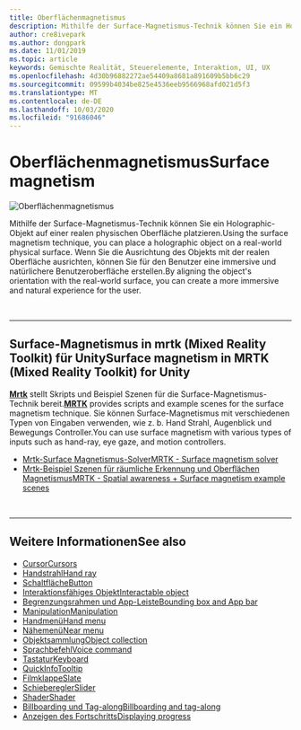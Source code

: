 ```yaml
---
title: Oberflächenmagnetismus
description: Mithilfe der Surface-Magnetismus-Technik können Sie ein Holographic-Objekt auf einer realen physischen Oberfläche platzieren.
author: cre8ivepark
ms.author: dongpark
ms.date: 11/01/2019
ms.topic: article
keywords: Gemischte Realität, Steuerelemente, Interaktion, UI, UX
ms.openlocfilehash: 4d30b96882272ae54409a8681a891609b5bb6c29
ms.sourcegitcommit: 09599b4034be825e4536eeb9566968afd021d5f3
ms.translationtype: MT
ms.contentlocale: de-DE
ms.lasthandoff: 10/03/2020
ms.locfileid: "91686046"
---
```

# <a name="surface-magnetism"></a><span data-ttu-id="d5351-104">Oberflächenmagnetismus</span><span class="sxs-lookup"><span data-stu-id="d5351-104">Surface magnetism</span></span>

![Oberflächenmagnetismus](images/MRTK_SurfaceMagnetism.gif)

<span data-ttu-id="d5351-106">Mithilfe der Surface-Magnetismus-Technik können Sie ein Holographic-Objekt auf einer realen physischen Oberfläche platzieren.</span><span class="sxs-lookup"><span data-stu-id="d5351-106">Using the surface magnetism technique, you can place a holographic object on a real-world physical surface.</span></span> <span data-ttu-id="d5351-107">Wenn Sie die Ausrichtung des Objekts mit der realen Oberfläche ausrichten, können Sie für den Benutzer eine immersive und natürlichere Benutzeroberfläche erstellen.</span><span class="sxs-lookup"><span data-stu-id="d5351-107">By aligning the object's orientation with the real-world surface, you can create a more immersive and natural experience for the user.</span></span>

<br>

---

## <a name="surface-magnetism-in-mrtk-mixed-reality-toolkit-for-unity"></a><span data-ttu-id="d5351-108">Surface-Magnetismus in mrtk (Mixed Reality Toolkit) für Unity</span><span class="sxs-lookup"><span data-stu-id="d5351-108">Surface magnetism in MRTK (Mixed Reality Toolkit) for Unity</span></span>
<span data-ttu-id="d5351-109">**[Mrtk](https://github.com/Microsoft/MixedRealityToolkit-Unity)** stellt Skripts und Beispiel Szenen für die Surface-Magnetismus-Technik bereit.</span><span class="sxs-lookup"><span data-stu-id="d5351-109">**[MRTK](https://github.com/Microsoft/MixedRealityToolkit-Unity)** provides scripts and example scenes for the surface magnetism technique.</span></span> <span data-ttu-id="d5351-110">Sie können Surface-Magnetismus mit verschiedenen Typen von Eingaben verwenden, wie z. b. Hand Strahl, Augenblick und Bewegungs Controller.</span><span class="sxs-lookup"><span data-stu-id="d5351-110">You can use surface magnetism with various types of inputs such as hand-ray, eye gaze, and motion controllers.</span></span>

* [<span data-ttu-id="d5351-111">Mrtk-Surface Magnetismus-Solver</span><span class="sxs-lookup"><span data-stu-id="d5351-111">MRTK - Surface magnetism solver</span></span>](https://microsoft.github.io/MixedRealityToolkit-Unity/Documentation/README_Solver.html#surfacemagnetism)
* [<span data-ttu-id="d5351-112">Mrtk-Beispiel Szenen für räumliche Erkennung und Oberflächen Magnetismus</span><span class="sxs-lookup"><span data-stu-id="d5351-112">MRTK - Spatial awareness + Surface magnetism example scenes</span></span>](https://github.com/microsoft/MixedRealityToolkit-Unity/blob/mrtk_development/Assets/MRTK/Examples/Demos/Solvers/Scenes/SurfaceMagnetismSpatialAwarenessExample.unity)


<br>

---

## <a name="see-also"></a><span data-ttu-id="d5351-113">Weitere Informationen</span><span class="sxs-lookup"><span data-stu-id="d5351-113">See also</span></span>

* [<span data-ttu-id="d5351-114">Cursor</span><span class="sxs-lookup"><span data-stu-id="d5351-114">Cursors</span></span>](cursors.md)
* [<span data-ttu-id="d5351-115">Handstrahl</span><span class="sxs-lookup"><span data-stu-id="d5351-115">Hand ray</span></span>](point-and-commit.md)
* [<span data-ttu-id="d5351-116">Schaltfläche</span><span class="sxs-lookup"><span data-stu-id="d5351-116">Button</span></span>](button.md)
* [<span data-ttu-id="d5351-117">Interaktionsfähiges Objekt</span><span class="sxs-lookup"><span data-stu-id="d5351-117">Interactable object</span></span>](interactable-object.md)
* [<span data-ttu-id="d5351-118">Begrenzungsrahmen und App-Leiste</span><span class="sxs-lookup"><span data-stu-id="d5351-118">Bounding box and App bar</span></span>](app-bar-and-bounding-box.md)
* [<span data-ttu-id="d5351-119">Manipulation</span><span class="sxs-lookup"><span data-stu-id="d5351-119">Manipulation</span></span>](direct-manipulation.md)
* [<span data-ttu-id="d5351-120">Handmenü</span><span class="sxs-lookup"><span data-stu-id="d5351-120">Hand menu</span></span>](hand-menu.md)
* [<span data-ttu-id="d5351-121">Nähemenü</span><span class="sxs-lookup"><span data-stu-id="d5351-121">Near menu</span></span>](near-menu.md)
* [<span data-ttu-id="d5351-122">Objektsammlung</span><span class="sxs-lookup"><span data-stu-id="d5351-122">Object collection</span></span>](object-collection.md)
* [<span data-ttu-id="d5351-123">Sprachbefehl</span><span class="sxs-lookup"><span data-stu-id="d5351-123">Voice command</span></span>](voice-input.md)
* [<span data-ttu-id="d5351-124">Tastatur</span><span class="sxs-lookup"><span data-stu-id="d5351-124">Keyboard</span></span>](keyboard.md)
* [<span data-ttu-id="d5351-125">QuickInfo</span><span class="sxs-lookup"><span data-stu-id="d5351-125">Tooltip</span></span>](tooltip.md)
* [<span data-ttu-id="d5351-126">Filmklappe</span><span class="sxs-lookup"><span data-stu-id="d5351-126">Slate</span></span>](slate.md)
* [<span data-ttu-id="d5351-127">Schieberegler</span><span class="sxs-lookup"><span data-stu-id="d5351-127">Slider</span></span>](slider.md)
* [<span data-ttu-id="d5351-128">Shader</span><span class="sxs-lookup"><span data-stu-id="d5351-128">Shader</span></span>](shader.md)
* [<span data-ttu-id="d5351-129">Billboarding und Tag-along</span><span class="sxs-lookup"><span data-stu-id="d5351-129">Billboarding and tag-along</span></span>](billboarding-and-tag-along.md)
* [<span data-ttu-id="d5351-130">Anzeigen des Fortschritts</span><span class="sxs-lookup"><span data-stu-id="d5351-130">Displaying progress</span></span>](progress.md)
